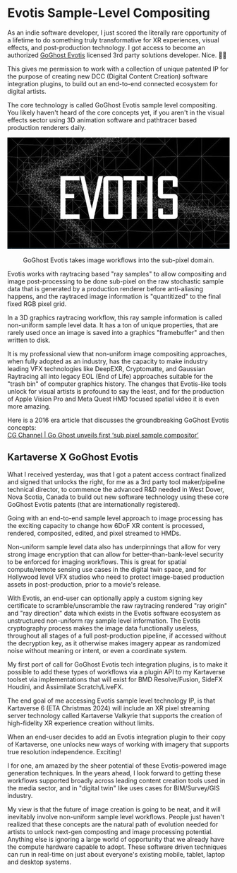 # Evotis Sample-Level Compositing

As an indie software developer, I just scored the literally rare opportunity of a lifetime to do something truly transformative for XR experiences, visual effects, and post-production technology. I got access to become an authorized [GoGhost Evotis](https://www.linkedin.com/company/go-ghost-llc/posts/?feedView=all) licensed 3rd party solutions developer. Nice. 🎉🥳

This gives me permission to work with a collection of unique patented IP for the purpose of creating new DCC (Digital Content Creation) software integration plugins, to build out an end-to-end connected ecosystem for digital artists.

The core technology is called GoGhost Evotis sample level compositing. You likely haven't heard of the core concepts yet, if you aren't in the visual effects sector using 3D animation software and pathtracer based production renderers daily.

![Evotis](Images/Evotis.jpeg)

<center>GoGhost Evotis takes image workflows into the sub-pixel domain.</center>

Evotis works with raytracing based "ray samples" to allow compositing and image post-processing to be done sub-pixel on the raw stochastic sample data that is generated by a production renderer before anti-aliasing happens, and the raytraced image information is "quantitized" to the final fixed RGB pixel grid. 

In a 3D graphics raytracing workflow, this ray sample information is called non-uniform sample level data. It has a ton of unique properties, that are rarely used once an image is saved into a graphics "framebuffer" and then written to disk. 

It is my professional view that non-uniform image compositing approaches, when fully adopted as an industry, has the capacity to make industry leading VFX technologies like DeepEXR, Cryptomatte, and Gaussian Raytracing all into legacy EOL (End of Life) approaches suitable for the "trash bin" of computer graphics history. The changes that Evotis-like tools unlock for visual artists is profound to say the least, and for the production of Apple Vision Pro and Meta Quest HMD focused spatial video it is even more amazing.

Here is a 2016 era article that discusses the groundbreaking GoGhost Evotis concepts:  
[CG Channel | Go Ghost unveils first ‘sub pixel sample compositor’](https://www.cgchannel.com/2016/06/go-ghost-unveils-first-sub-pixel-sample-compositor/)

## Kartaverse X GoGhost Evotis

What I received yesterday, was that I got a patent access contract finalized and signed that unlocks the right, for me as a 3rd party tool maker/pipeline technical director, to commence the advanced R&D needed in West Dover, Nova Scotia, Canada to build out new software technology using these core GoGhost Evotis patents (that are internationally registered).

Going with an end-to-end sample level approach to image processing has the exciting capacity to change how 6DoF XR content is processed, rendered, composited, edited, and pixel streamed to HMDs.

Non-uniform sample level data also has underpinnings that allow for very strong image encryption that can allow for better-than-bank-level security to be enforced for imaging workflows. This is great for spatial compute/remote sensing use cases in the digital twin space, and for Hollywood level VFX studios who need to protect image-based production assets in post-production, prior to a movie's release.

With Evotis, an end-user can optionally apply a custom signing key certificate to scramble/unscramble the raw raytracing rendered "ray origin" and "ray direction" data which exists in the Evotis software ecosystem as unstructured non-uniform ray sample level information. The Evotis cryptography process makes the image data functionally useless, throughout all stages of a full post-production pipeline, if accessed without the decryption key, as it otherwise makes imagery appear as randomized noise without meaning or intent, or even a coordinate system.

My first port of call for GoGhost Evotis tech integration plugins, is to make it possible to add these types of workflows via a plugin API to my Kartaverse toolset via implementations that will exist for BMD Resolve/Fusion, SideFX Houdini, and Assimilate Scratch/LiveFX.

The end goal of me accessing Evotis sample level technology IP, is that Kartaverse 6 (ETA Christmas 2024) will include an XR pixel streaming server technology called Kartaverse Valkyrie that supports the creation of high-fidelity XR experience creation without limits.

When an end-user decides to add an Evotis integration plugin to their copy of Kartaverse, one unlocks new ways of working with imagery that supports true resolution independence. Exciting!

I for one, am amazed by the sheer potential of these Evotis-powered image generation techniques. In the years ahead, I look forward to getting these workflows supported broadly across leading content creation tools used in the media sector, and in "digital twin" like uses cases for BIM/Survey/GIS industry.

My view is that the future of image creation is going to be neat, and it will inevitably involve non-uniform sample level workflows. People just haven't realized that these concepts are the natural path of evolution needed for artists to unlock next-gen composting and image processing potential. Anything else is ignoring a large world of opportunity that we already have the compute hardware capable to adopt. These software driven techniques can run in real-time on just about everyone's existing mobile, tablet, laptop and desktop systems.
